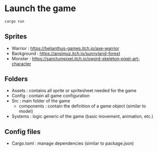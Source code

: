 # Launch the game

```rust
cargo run
```

## Sprites

- Warrior : https://helianthus-games.itch.io/axe-warrior
- Background : https://ansimuz.itch.io/sunnyland-forest
- Monster : https://sanctumpixel.itch.io/sword-skeleton-pixel-art-character

## Folders

- Assets : contains all sprite or spritesheet needed for the game
- Config : contain all game configuration
- Src : main folder of the game
    - components : contain the definition of a game object (similar to model)
- Systems : logic generic of the game (basic movement, animation, etc.)

## Config files

- Cargo.toml : manage dependencies (similar to package.json)